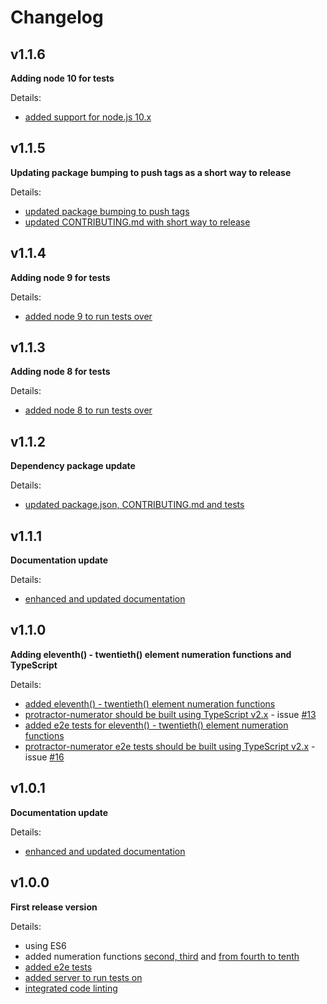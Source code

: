# Changelog

## v1.1.6

**Adding node 10 for tests**

Details:

- [added support for node.js 10.x](https://github.com/Marketionist/protractor-numerator/pull/27)

## v1.1.5

**Updating package bumping to push tags as a short way to release**

Details:

- [updated package bumping to push tags](https://github.com/Marketionist/protractor-numerator/pull/25)
- [updated CONTRIBUTING.md with short way to release](https://github.com/Marketionist/protractor-numerator/pull/24)

## v1.1.4

**Adding node 9 for tests**

Details:

- [added node 9 to run tests over](https://github.com/Marketionist/protractor-numerator/pull/23)

## v1.1.3

**Adding node 8 for tests**

Details:

- [added node 8 to run tests over](https://github.com/Marketionist/protractor-numerator/pull/22)

## v1.1.2

**Dependency package update**

Details:

- [updated package.json, CONTRIBUTING.md and tests](https://github.com/Marketionist/protractor-numerator/pull/20)

## v1.1.1

**Documentation update**

Details:

- [enhanced and updated documentation](https://github.com/Marketionist/protractor-numerator/pull/19)

## v1.1.0

**Adding eleventh() - twentieth() element numeration functions and TypeScript**

Details:

- [added eleventh() - twentieth() element numeration functions](https://github.com/Marketionist/protractor-numerator/pull/12)
- [protractor-numerator should be built using TypeScript v2.x](https://github.com/Marketionist/protractor-numerator/pull/14) - issue [#13](https://github.com/Marketionist/protractor-numerator/issues/13)
- [added e2e tests for eleventh() - twentieth() element numeration functions](https://github.com/Marketionist/protractor-numerator/pull/15)
- [protractor-numerator e2e tests should be built using TypeScript v2.x](https://github.com/Marketionist/protractor-numerator/pull/17) - issue [#16](https://github.com/Marketionist/protractor-numerator/issues/16)

## v1.0.1

**Documentation update**

Details:

- [enhanced and updated documentation](https://github.com/Marketionist/protractor-numerator/pull/11)

## v1.0.0

**First release version**

Details:

- using ES6
- added numeration functions [second, third](https://github.com/Marketionist/protractor-numerator/pull/3)
    and [from fourth to tenth](https://github.com/Marketionist/protractor-numerator/pull/5)
- [added e2e tests](https://github.com/Marketionist/protractor-numerator/pull/4)
- [added server to run tests on](https://github.com/Marketionist/protractor-numerator/pull/9)
- [integrated code linting](https://github.com/Marketionist/protractor-numerator/pull/10)

